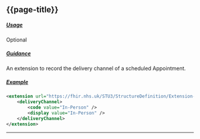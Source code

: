 ## {{page-title}}

<h5><ins>Usage</ins></h5>

<span class="mro-circle optional" title="Optional"></span> Optional


<h5><ins>Guidance</ins></h5>

An extension to record the delivery channel of a scheduled Appointment.

<h5><ins>Example</ins></h5>

```xml
<extension url="https://fhir.nhs.uk/STU3/StructureDefinition/Extension-GPConnect-DeliveryChannel-2">
    <deliveryChannel>
        <code value="In-Person" />
        <display value="In-Person" />
    </deliveryChannel>
</extension>
```

---


